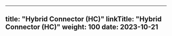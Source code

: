 
---
title: "Hybrid Connector (HC)"
linkTitle: "Hybrid Connector (HC)"
weight: 100
date: 2023-10-21
---

